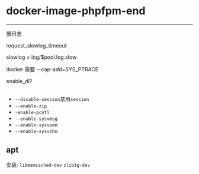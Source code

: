 # docker-image-phpfpm-end

---

慢日志

request_slowlog_timeout

slowlog = log/$pool.log.slow

docker 需要 --cap-add=SYS_PTRACE


enable_dl?


##

* `--disable-session`禁用`session`
* `--enable-zip`
* `-enable-pcntl`
* `--enable-sysvmsg`
* `--enable-sysvsem`
* `--enable-sysvshm`

## apt

安装: `libmemcached-dev` `zlib1g-dev`
